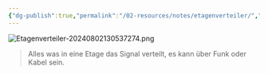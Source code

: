 ```yaml
---
{"dg-publish":true,"permalink":"/02-resources/notes/etagenverteiler/","tags":["informatik/netzwerk/kabel","GFN/LF03"],"noteIcon":"","updated":"2025-09-10T16:35:16.095+02:00"}
---
```


![Etagenverteiler-20240802130537274.png](/img/user/02%20-%20RESOURCES/Files/IMG/Etagenverteiler-20240802130537274.png)
>Alles was in eine Etage das Signal verteilt, es kann über Funk oder Kabel sein.